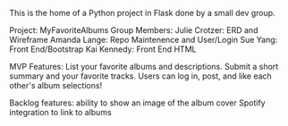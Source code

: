 This is the home of a Python project in Flask done by a small dev group.

Project: MyFavoriteAlbums
Group Members:
Julie Crotzer: ERD and Wireframe
Amanda Lange: Repo Maintenence and User/Login
Sue Yang: Front End/Bootstrap
Kai Kennedy: Front End HTML

MVP Features: List your favorite albums and descriptions. 
Submit a short summary and your favorite tracks.
Users can log in, post, and like each other's album selections!

Backlog features: ability to show an image of the album cover
Spotify integration to link to albums
